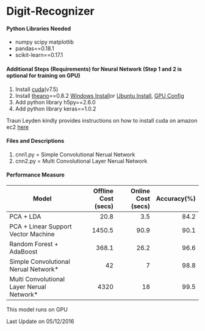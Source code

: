 # Digit-Recognizer

#### Python Libraries Needed

* numpy scipy matplotlib
* pandas==0.18.1
* scikit-learn==0.17.1

#### Additional Steps (Requirements) for Neural Network (Step 1 and 2 is optional for training on GPU)

1. Install [cuda](https://developer.nvidia.com/cuda-toolkit)(v7.5)
2. Install [theano](http://deeplearning.net/software/theano/)==0.8.2 [Windows Install](http://deeplearning.net/software/theano/install_windows.html)or [Ubuntu Install](http://deeplearning.net/software/theano/install_ubuntu.html), [GPU Config](http://deeplearning.net/software/theano/tutorial/using_gpu.html)
3. Add python library h5py==2.6.0
4. Add python library keras==1.0.2

Traun Leyden kindly provides instructions on how to install cuda on amazon ec2  [here](http://tleyden.github.io/blog/2015/11/22/cuda-7-dot-5-on-aws-gpu-instance-running-ubuntu-14-dot-04/)

#### Files and Descriptions

1. cnn1.py = Simple Convolutional Nerual Network
2. cnn2.py = Multi Convolutional Layer Nerual Network

#### Performance Measure

| Model         | Offline Cost (secs) | Online Cost (secs) | Accuracy(%) |
| ------------- |--------------------:| ------------------:|------------:|
| PCA + LDA                                 | 20.8 | 3.5 | 84.2 |
| PCA + Linear Support Vector Machine       | 1450.5 | 90.9 | 90.1 |
| Random Forest + AdaBoost                  | 368.1 | 26.2 | 96.6 |
| Simple Convolutional Nerual Network*      | 42 | 7 | 98.8 |
| Multi Convolutional Layer Nerual Network* | 4320 | 18 | 99.5 |

This model runs on GPU

Last Update on 05/12/2016
